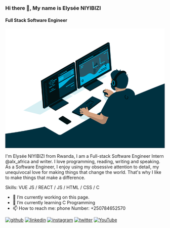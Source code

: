 ### Hi there 👋, My name is Elysée NIYIBIZI
#### Full Stack Software Engineer
![Full Stack Software Engineer](https://github.com/elyse502/elyse502/blob/main/68747470733a2f2f63646e2e6472696262626c652e636f6d2f75736572732f3733303730332f73637265656e73686f74732f363538313234332f6176656e746f2e676966.gif)

I'm Elysée NIYIBIZI from Rwanda, I am a Full-stack Software Engineer Intern @alx_africa and writer. I love programming, reading, writing and speaking. As a Software Engineer, I enjoy using my obsessive attention to detail, my unequivocal love for making things that change the world. That's why I like to make things that make a difference. 

Skills: VUE JS / REACT / JS / HTML / CSS / C

- 🔭 I’m currently working on this page. 
- 🌱 I’m currently learning C Programming 
- 📫 How to reach me: phone Number: +250784652570 


[<img src='https://cdn.jsdelivr.net/npm/simple-icons@3.0.1/icons/github.svg' alt='github' height='40'>](https://github.com/elyse502)  [<img src='https://cdn.jsdelivr.net/npm/simple-icons@3.0.1/icons/linkedin.svg' alt='linkedin' height='40'>](https://www.linkedin.com/in/niyibizi-elysée/)  [<img src='https://cdn.jsdelivr.net/npm/simple-icons@3.0.1/icons/instagram.svg' alt='instagram' height='40'>](https://www.instagram.com/7.le_fils_de_dieu/)  [<img src='https://cdn.jsdelivr.net/npm/simple-icons@3.0.1/icons/twitter.svg' alt='twitter' height='40'>](https://twitter.com/Niyibizi_Elyse)  [<img src='https://cdn.jsdelivr.net/npm/simple-icons@3.0.1/icons/youtube.svg' alt='YouTube' height='40'>](https://www.youtube.com/channel/niyibizielysee953)  

